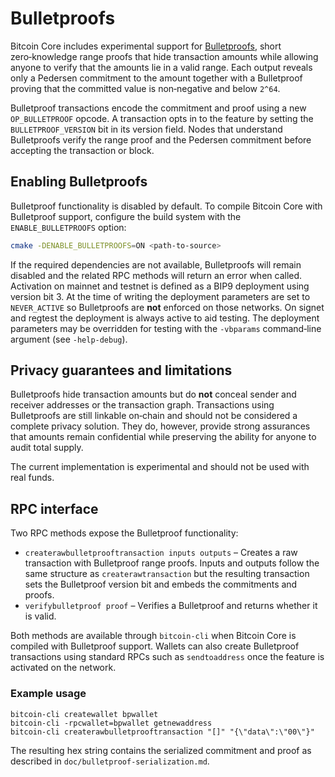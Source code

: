 # Bulletproofs

Bitcoin Core includes experimental support for [Bulletproofs](https://eprint.iacr.org/2017/1066),
short zero‑knowledge range proofs that hide transaction amounts while
allowing anyone to verify that the amounts lie in a valid range.  Each
output reveals only a Pedersen commitment to the amount together with a
Bulletproof proving that the committed value is non‑negative and below
`2^64`.

Bulletproof transactions encode the commitment and proof using a new
`OP_BULLETPROOF` opcode.  A transaction opts in to the feature by setting
the `BULLETPROOF_VERSION` bit in its version field.  Nodes that understand
Bulletproofs verify the range proof and the Pedersen commitment before
accepting the transaction or block.

## Enabling Bulletproofs

Bulletproof functionality is disabled by default. To compile Bitcoin Core with
Bulletproof support, configure the build system with the
`ENABLE_BULLETPROOFS` option:

```bash
cmake -DENABLE_BULLETPROOFS=ON <path-to-source>
```

If the required dependencies are not available, Bulletproofs will remain
disabled and the related RPC methods will return an error when called.
Activation on mainnet and testnet is defined as a BIP9 deployment using
version bit 3.  At the time of writing the deployment parameters are set
to `NEVER_ACTIVE` so Bulletproofs are **not** enforced on those networks.
On signet and regtest the deployment is always active to aid testing.  The
deployment parameters may be overridden for testing with the `-vbparams`
command‑line argument (see `-help-debug`).

## Privacy guarantees and limitations

Bulletproofs hide transaction amounts but do **not** conceal sender and
receiver addresses or the transaction graph. Transactions using
Bulletproofs are still linkable on‑chain and should not be considered a
complete privacy solution.  They do, however, provide strong assurances
that amounts remain confidential while preserving the ability for anyone
to audit total supply.

The current implementation is experimental and should not be used with
real funds.

## RPC interface

Two RPC methods expose the Bulletproof functionality:

* `createrawbulletprooftransaction inputs outputs`
  – Creates a raw transaction with Bulletproof range proofs.  Inputs and
    outputs follow the same structure as `createrawtransaction` but the
    resulting transaction sets the Bulletproof version bit and embeds the
    commitments and proofs.
* `verifybulletproof proof`
  – Verifies a Bulletproof and returns whether it is valid.

Both methods are available through `bitcoin-cli` when Bitcoin Core is
compiled with Bulletproof support.  Wallets can also create Bulletproof
transactions using standard RPCs such as `sendtoaddress` once the feature
is activated on the network.

### Example usage

```
bitcoin-cli createwallet bpwallet
bitcoin-cli -rpcwallet=bpwallet getnewaddress
bitcoin-cli createrawbulletprooftransaction "[]" "{\"data\":\"00\"}"
```

The resulting hex string contains the serialized commitment and proof as
described in `doc/bulletproof-serialization.md`.


